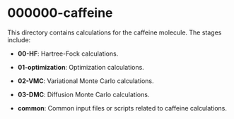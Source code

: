 # 000000-caffeine

This directory contains calculations for the caffeine molecule. The stages include:

- **00-HF**: Hartree-Fock calculations.

- **01-optimization**: Optimization calculations.

- **02-VMC**: Variational Monte Carlo calculations.

- **03-DMC**: Diffusion Monte Carlo calculations.

- **common**: Common input files or scripts related to caffeine calculations.

